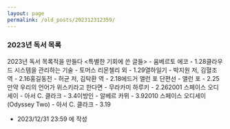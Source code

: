 ```yaml
---
layout: page
permalink: /old_posts/202312312359/
---
```


### 2023년 독서 목록

2023년 독서 목록적을 만들다 <특별한 기회에 쓴 글들> - 움베르토 에코 - 1.28클라우드 시스템을 관리하는 기술 - 토머스 리몬첼리 외 - 1.29열하일기 - 박지원 저, 김혈조 역 - 2.16홍길동전 - 허균 저, 김탁환 역 - 2.18에드거 앨런 포 단편선 - 앨런 포 - 2.25만약 우리의 언어가 위스키라고 한다면 - 무라카미 하루키 - 2.262001 스페이스 오디세이 - 아서 C. 클라크 - 3.4이방인 - 알베르 카뮈 - 3.92010 스페이스 오디세이 (Odyssey Two) - 아서 C. 클라크 - 3.19



- 2023/12/31 23:59 에 작성